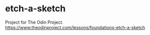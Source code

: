 # etch-a-sketch

Project for The Odin Project.
https://www.theodinproject.com/lessons/foundations-etch-a-sketch

